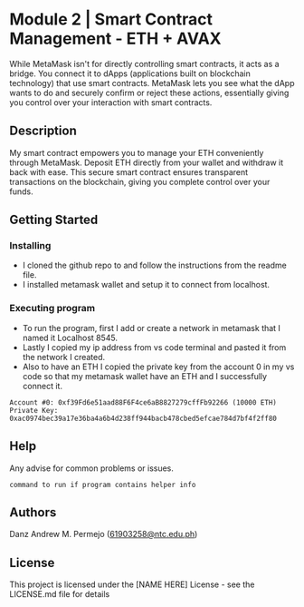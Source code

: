 # Module 2 | Smart Contract Management - ETH + AVAX

While MetaMask isn't for directly controlling smart contracts, it acts as a bridge. You connect it to dApps (applications built on blockchain technology) that use smart contracts. MetaMask lets you see what the dApp wants to do and securely confirm or reject these actions, essentially giving you control over your interaction with smart contracts.

## Description

My smart contract empowers you to manage your ETH conveniently through MetaMask. Deposit ETH directly from your wallet and withdraw it back with ease. This secure smart contract ensures transparent transactions on the blockchain, giving you complete control over your funds.

## Getting Started

### Installing

* I cloned the github repo to and follow the instructions from the readme file.
* I installed metamask wallet and setup it to connect from localhost.

### Executing program

* To run the program, first I add or create a network in metamask that I named it Localhost 8545.
* Lastly I copied my ip address from vs code terminal and pasted it from the network I created.
* Also to have an ETH I copied the private key from the account 0 in my vs code so that my metamask wallet have an ETH and I successfully connect it.
```
Account #0: 0xf39Fd6e51aad88F6F4ce6aB8827279cffFb92266 (10000 ETH)
Private Key: 0xac0974bec39a17e36ba4a6b4d238ff944bacb478cbed5efcae784d7bf4f2ff80
```

## Help

Any advise for common problems or issues.
```
command to run if program contains helper info
```

## Authors

Danz Andrew M. Permejo (61903258@ntc.edu.ph)


## License

This project is licensed under the [NAME HERE] License - see the LICENSE.md file for details
